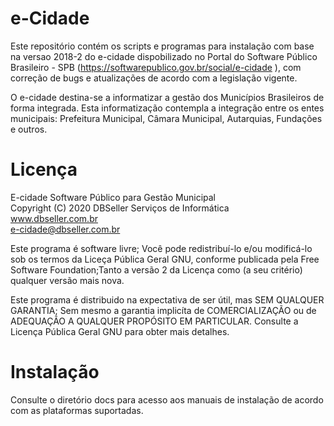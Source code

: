 # e-Cidade

Este repositório contém os scripts e programas para instalação com base na versao 2018-2 
do e-cidade dispobilizado no Portal do Software Público Brasileiro - SPB (https://softwarepublico.gov.br/social/e-cidade
), com correção de bugs e atualizações de acordo com a legislação vigente.

O e-cidade destina-se a informatizar a gestão dos Municípios Brasileiros de forma 
integrada. Esta informatização contempla a integração entre os entes municipais: 
Prefeitura Municipal, Câmara Municipal, Autarquias, Fundações e outros.

# Licença 

E-cidade Software Público para Gestão Municipal                
Copyright (C) 2020  DBSeller Serviços de Informática             
www.dbseller.com.br                     
e-cidade@dbseller.com.br                   
                                                                  
Este programa é software livre; 
Você pode redistribuí-lo e/ou modificá-lo sob os termos da Liceça Pública Geral GNU, conforme publicada pela Free Software Foundation;Tanto a versão 2 da Licença como (a seu critério) qualquer versão mais nova.          
                                                                  
Este programa é distribuido na expectativa de ser útil, mas SEM QUALQUER GARANTIA; 
Sem mesmo a garantia implicíta de COMERCIALIZAÇÃO ou de ADEQUAÇÃO A QUALQUER PROPÓSITO EM PARTICULAR. 
Consulte a Licença Pública Geral GNU para obter mais detalhes.     

# Instalação

Consulte o diretório docs para acesso aos manuais de instalação de acordo com as plataformas suportadas.